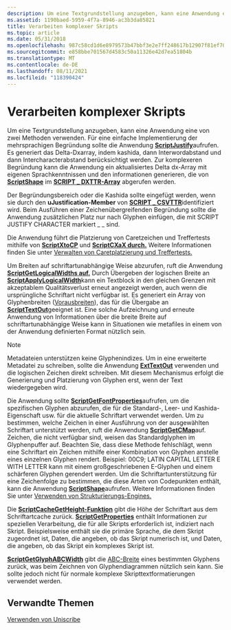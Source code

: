 ```yaml
---
description: Um eine Textgrundstellung anzugeben, kann eine Anwendung eine von zwei Methoden verwenden.
ms.assetid: 1190baed-5959-4f7a-8946-ac3b3da85821
title: Verarbeiten komplexer Skripts
ms.topic: article
ms.date: 05/31/2018
ms.openlocfilehash: 987c58cd1d6e8979573b47bbf3e2e7ff248617b12907f81ef70761c08403a067
ms.sourcegitcommit: e858bbe701567d4583c50a11326e42d7ea51804b
ms.translationtype: MT
ms.contentlocale: de-DE
ms.lasthandoff: 08/11/2021
ms.locfileid: "118390424"
---
```

# <a name="processing-complex-scripts"></a>Verarbeiten komplexer Skripts

Um eine Textgrundstellung anzugeben, kann eine Anwendung eine von zwei Methoden verwenden. Für eine einfache Implementierung der mehrsprachigen Begründung sollte die Anwendung [**ScriptJustify**](/windows/desktop/api/Usp10/nf-usp10-scriptjustify)aufrufen. Es generiert das Delta-Dxarray, indem kashida, dann Interwordabstand und dann Intercharacterabstand berücksichtigt werden. Zur komplexeren Begründung kann die Anwendung ein aktualisiertes Delta dx-Array mit eigenen Sprachkenntnissen und den informationen generieren, die von [**ScriptShape**](/windows/desktop/api/Usp10/nf-usp10-scriptshape) im [**SCRIPT \_ DXTTR-Array**](/windows/win32/api/usp10/ns-usp10-script_visattr) abgerufen werden.

Der Begründungsbereich oder die Kashida sollte eingefügt werden, wenn sie durch den **uJustification-Member** von [**SCRIPT \_ CSVTTR**](/windows/win32/api/usp10/ns-usp10-script_visattr)identifiziert wird. Beim Ausführen einer Zeichenübergreifenden Begründung sollte die Anwendung zusätzlichen Platz nur nach Glyphen einfügen, die mit SCRIPT JUSTIFY CHARACTER markiert \_ \_ sind.

Die Anwendung führt die Platzierung von Caretzeichen und Treffertests mithilfe von [**ScriptXtoCP**](/windows/desktop/api/Usp10/nf-usp10-scriptxtocp) und [**ScriptCXaX durch.**](/windows/desktop/api/Usp10/nf-usp10-scriptcptox) Weitere Informationen finden Sie unter [Verwalten von Caretplatzierung und Treffertests.](managing-caret-placement-and-hit-testing.md)

Um Breiten auf schriftartunabhängige Weise abzurufen, ruft die Anwendung [**ScriptGetLogicalWidths auf.**](/windows/desktop/api/Usp10/nf-usp10-scriptgetlogicalwidths) Durch Übergeben der logischen Breite an [**ScriptApplyLogicalWidth**](/windows/desktop/api/Usp10/nf-usp10-scriptapplylogicalwidth)kann ein Textblock in den gleichen Grenzen mit akzeptablem Qualitätsverlust erneut angezeigt werden, auch wenn die ursprüngliche Schriftart nicht verfügbar ist. Es generiert ein Array von Glyphenbreiten ([Vorausbreiten](uniscribe-glossary.md)), das für die Übergabe an [**ScriptTextOut**](/windows/desktop/api/Usp10/nf-usp10-scripttextout)geeignet ist. Eine solche Aufzeichnung und erneute Anwendung von Informationen über die breite Breite auf schriftartunabhängige Weise kann in Situationen wie metafiles in einem von der Anwendung definierten Format nützlich sein.

> [!Note]  
> Metadateien unterstützen keine Glyphenindizes. Um in eine erweiterte Metadatei zu schreiben, sollte die Anwendung [**ExtTextOut**](/windows/win32/api/wingdi/nf-wingdi-exttextouta) verwenden und die logischen Zeichen direkt schreiben. Mit diesem Mechanismus erfolgt die Generierung und Platzierung von Glyphen erst, wenn der Text wiedergegeben wird.

 

Die Anwendung sollte [**ScriptGetFontProperties**](/windows/desktop/api/Usp10/nf-usp10-scriptgetfontproperties)aufrufen, um die spezifischen Glyphen abzurufen, die für die Standard-, Leer- und Kashida-Eigenschaft usw. für die aktuelle Schriftart verwendet werden. Um zu bestimmen, welche Zeichen in einer Ausführung von der ausgewählten Schriftart unterstützt werden, ruft die Anwendung [**ScriptGetCMap**](/windows/desktop/api/Usp10/nf-usp10-scriptgetcmap)auf. Zeichen, die nicht verfügbar sind, weisen das Standardglyphen im Glyphenpuffer auf. Beachten Sie, dass diese Methode fehlschlägt, wenn eine Schriftart ein Zeichen mithilfe einer Kombination von Glyphen anstelle eines einzelnen Glyphen rendert. Beispiel: 00C9; LATIN CAPITAL LETTER E WITH LETTER kann mit einem großgeschriebenen E-Glyphen und einem schärferen Glyphen gerendert werden. Um die Schriftartunterstützung für eine Zeichenfolge zu bestimmen, die diese Arten von Codepunkten enthält, kann die Anwendung [**ScriptShape**](/windows/desktop/api/Usp10/nf-usp10-scriptshape)aufrufen. Weitere Informationen finden Sie unter [Verwenden von Strukturierungs-Engines.](using-shaping-engines.md)

Die [**ScriptCacheGetHeight-Funktion**](/windows/desktop/api/Usp10/nf-usp10-scriptcachegetheight) gibt die Höhe der Schriftart aus dem Schriftartcache zurück. [**ScriptGetProperties**](/windows/desktop/api/Usp10/nf-usp10-scriptgetproperties) enthält Informationen zur speziellen Verarbeitung, die für alle Skripts erforderlich ist, indiziert nach Skript. Beispielsweise enthält sie die primäre Sprache, die dem Skript zugeordnet ist, Daten, die angeben, ob das Skript numerisch ist, und Daten, die angeben, ob das Skript ein komplexes Skript ist.

[**ScriptGetGlyphABCWidth**](/windows/desktop/api/Usp10/nf-usp10-scriptgetglyphabcwidth) gibt die [ABC-Breite](uniscribe-glossary.md) eines bestimmten Glyphens zurück, was beim Zeichnen von Glyphendiagrammen nützlich sein kann. Sie sollte jedoch nicht für normale komplexe Skripttextformatierungen verwendet werden.

## <a name="related-topics"></a>Verwandte Themen

[Verwenden von Uniscribe](using-uniscribe.md)


 

 
